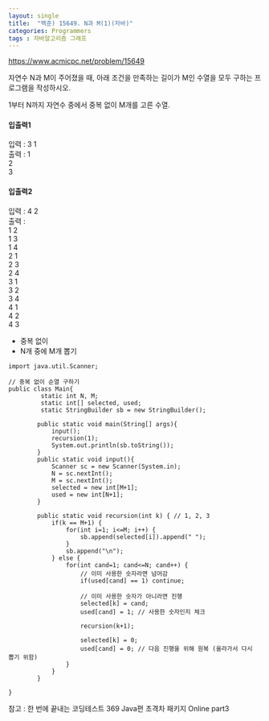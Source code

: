 ```yaml
---
layout: single
title:  "백준) 15649. N과 M(1)(자바)"
categories: Programmers
tags : 자바알고리즘 그래프
---
```


https://www.acmicpc.net/problem/15649

자연수 N과 M이 주어졌을 때, 아래 조건을 만족하는 길이가 M인 수열을 모두 구하는 프로그램을 작성하시오.

1부터 N까지 자연수 중에서 중복 없이 M개를 고른 수열. 

#### 입출력1
입력 : 3 1  
출력 : 
1  
2  
3    


#### 입출력2
입력 : 4 2    
출력 :   
1 2  
1 3   
1 4  
2 1  
2 3  
2 4  
3 1  
3 2  
3 4  
4 1  
4 2  
4 3     

 
- 중복 없이
- N개 중에 M개 뽑기

```
import java.util.Scanner;

// 중복 없이 순열 구하기
public class Main{
         static int N, M;
         static int[] selected, used;
         static StringBuilder sb = new StringBuilder();

        public static void main(String[] args){
            input();
            recursion(1);
            System.out.println(sb.toString());
        }
        public static void input(){
            Scanner sc = new Scanner(System.in);
            N = sc.nextInt();
            M = sc.nextInt();
            selected = new int[M+1];
            used = new int[N+1];
        }

        public static void recursion(int k) { // 1, 2, 3
            if(k == M+1) {
                for(int i=1; i<=M; i++) {
                    sb.append(selected[i]).append(" ");  
                }
                sb.append("\n");
            } else {
                for(int cand=1; cand<=N; cand++) {
                    // 이미 사용한 숫자라면 넘어감
                    if(used[cand] == 1) continue;

                    // 이미 사용한 숫자가 아니라면 진행
                    selected[k] = cand;
                    used[cand] = 1; // 사용한 숫자인지 체크

                    recursion(k+1);

                    selected[k] = 0;
                    used[cand] = 0; // 다음 진행을 위해 원복 (올라가서 다시 뽑기 위함)
                }
            }
        }
        
}

```
참고 : 한 번에 끝내는 코딩테스트 369 Java편 초격차 패키지 Online part3 